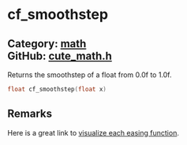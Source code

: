 [](../header.md ':include')

# cf_smoothstep

Category: [math](https://github.com/RandyGaul/cute_framework/blob/master/docs/api_reference?id=math)  
GitHub: [cute_math.h](https://github.com/RandyGaul/cute_framework/blob/master/include/cute_math.h)  
---

Returns the smoothstep of a float from 0.0f to 1.0f.

```cpp
float cf_smoothstep(float x)
```

## Remarks

Here is a great link to [visualize each easing function](https://easings.net/).

